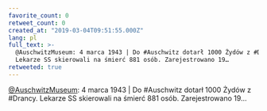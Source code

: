 ```yaml
---
favorite_count: 0
retweet_count: 0
created_at: "2019-03-04T09:51:55.000Z"
lang: pl
full_text: >-
  @AuschwitzMuseum: 4 marca 1943 | Do #Auschwitz dotarł 1000 Żydów z #Drancy.
  Lekarze SS skierowali na śmierć 881 osób. Zarejestrowano 19…
retweeted: true
---
```


[@AuschwitzMuseum](https://twitter.com/AuschwitzMuseum): 4 marca 1943 | Do
#Auschwitz dotarł 1000 Żydów z #Drancy. Lekarze SS skierowali na śmierć 881
osób. Zarejestrowano 19…
